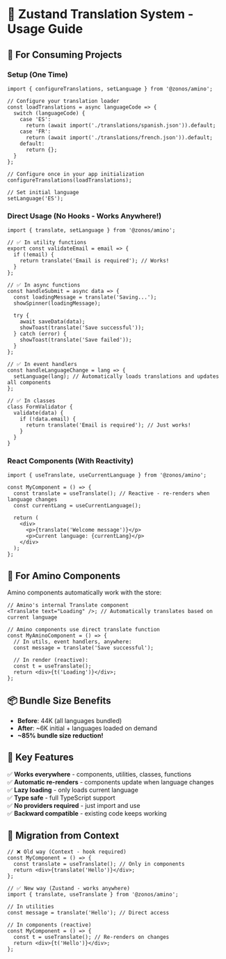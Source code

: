 # 🎯 Zustand Translation System - Usage Guide

## 🚀 For Consuming Projects

### **Setup (One Time)**

```tsx
import { configureTranslations, setLanguage } from '@zonos/amino';

// Configure your translation loader
const loadTranslations = async languageCode => {
  switch (languageCode) {
    case 'ES':
      return (await import('./translations/spanish.json')).default;
    case 'FR':
      return (await import('./translations/french.json')).default;
    default:
      return {};
  }
};

// Configure once in your app initialization
configureTranslations(loadTranslations);

// Set initial language
setLanguage('ES');
```

### **Direct Usage (No Hooks - Works Anywhere!)**

```tsx
import { translate, setLanguage } from '@zonos/amino';

// ✅ In utility functions
export const validateEmail = email => {
  if (!email) {
    return translate('Email is required'); // Works!
  }
};

// ✅ In async functions
const handleSubmit = async data => {
  const loadingMessage = translate('Saving...');
  showSpinner(loadingMessage);

  try {
    await saveData(data);
    showToast(translate('Save successful'));
  } catch (error) {
    showToast(translate('Save failed'));
  }
};

// ✅ In event handlers
const handleLanguageChange = lang => {
  setLanguage(lang); // Automatically loads translations and updates all components
};

// ✅ In classes
class FormValidator {
  validate(data) {
    if (!data.email) {
      return translate('Email is required'); // Just works!
    }
  }
}
```

### **React Components (With Reactivity)**

```tsx
import { useTranslate, useCurrentLanguage } from '@zonos/amino';

const MyComponent = () => {
  const translate = useTranslate(); // Reactive - re-renders when language changes
  const currentLang = useCurrentLanguage();

  return (
    <div>
      <p>{translate('Welcome message')}</p>
      <p>Current language: {currentLang}</p>
    </div>
  );
};
```

## 🔧 For Amino Components

Amino components automatically work with the store:

```tsx
// Amino's internal Translate component
<Translate text="Loading" />; // Automatically translates based on current language

// Amino components use direct translate function
const MyAminoComponent = () => {
  // In utils, event handlers, anywhere:
  const message = translate('Save successful');

  // In render (reactive):
  const t = useTranslate();
  return <div>{t('Loading')}</div>;
};
```

## 📦 Bundle Size Benefits

- **Before**: 44K (all languages bundled)
- **After**: ~6K initial + languages loaded on demand
- **~85% bundle size reduction!**

## 🎯 Key Features

✅ **Works everywhere** - components, utilities, classes, functions  
✅ **Automatic re-renders** - components update when language changes  
✅ **Lazy loading** - only loads current language  
✅ **Type safe** - full TypeScript support  
✅ **No providers required** - just import and use  
✅ **Backward compatible** - existing code keeps working

## 🔄 Migration from Context

```tsx
// ❌ Old way (Context - hook required)
const MyComponent = () => {
  const translate = useTranslate(); // Only in components
  return <div>{translate('Hello')}</div>;
};

// ✅ New way (Zustand - works anywhere)
import { translate, useTranslate } from '@zonos/amino';

// In utilities
const message = translate('Hello'); // Direct access

// In components (reactive)
const MyComponent = () => {
  const t = useTranslate(); // Re-renders on changes
  return <div>{t('Hello')}</div>;
};
```

